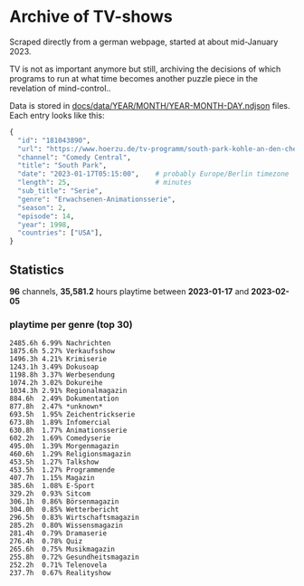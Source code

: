 # Archive of TV-shows

Scraped directly from a german webpage, started at about mid-January 2023.

TV is not as important anymore but still, archiving the decisions of which programs to run at what time
becomes another puzzle piece in the revelation of mind-control.. 

Data is stored in [docs/data/YEAR/MONTH/YEAR-MONTH-DAY.ndjson](docs/data/) files. 
Each entry looks like this:

```python
{
  "id": "181043890", 
  "url": "https://www.hoerzu.de/tv-programm/south-park-kohle-an-den-chefkoch/bid_181043890/", 
  "channel": "Comedy Central", 
  "title": "South Park", 
  "date": "2023-01-17T05:15:00",    # probably Europe/Berlin timezone 
  "length": 25,                     # minutes 
  "sub_title": "Serie", 
  "genre": "Erwachsenen-Animationsserie", 
  "season": 2, 
  "episode": 14, 
  "year": 1998, 
  "countries": ["USA"],
}
```

## Statistics

**96** channels, **35,581.2** hours playtime between **2023-01-17** and **2023-02-05**


### playtime per genre (top 30)

    2485.6h 6.99% Nachrichten
    1875.6h 5.27% Verkaufsshow
    1496.3h 4.21% Krimiserie
    1243.1h 3.49% Dokusoap
    1198.8h 3.37% Werbesendung
    1074.2h 3.02% Dokureihe
    1034.3h 2.91% Regionalmagazin
    884.6h  2.49% Dokumentation
    877.8h  2.47% *unknown*
    693.5h  1.95% Zeichentrickserie
    673.8h  1.89% Infomercial
    630.8h  1.77% Animationsserie
    602.2h  1.69% Comedyserie
    495.0h  1.39% Morgenmagazin
    460.6h  1.29% Religionsmagazin
    453.5h  1.27% Talkshow
    453.5h  1.27% Programmende
    407.7h  1.15% Magazin
    385.6h  1.08% E-Sport
    329.2h  0.93% Sitcom
    306.1h  0.86% Börsenmagazin
    304.0h  0.85% Wetterbericht
    296.5h  0.83% Wirtschaftsmagazin
    285.2h  0.80% Wissensmagazin
    281.4h  0.79% Dramaserie
    276.4h  0.78% Quiz
    265.6h  0.75% Musikmagazin
    255.8h  0.72% Gesundheitsmagazin
    252.2h  0.71% Telenovela
    237.7h  0.67% Realityshow
